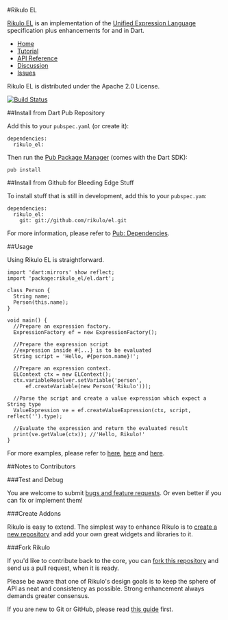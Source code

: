 #Rikulo EL

[Rikulo EL](http://rikulo.org) is an implementation of the [Unified Expression
 Language](http://en.wikipedia.org/wiki/Unified_Expression_Language) 
 specification plus enhancements for and in Dart. 

* [Home](http://rikulo.org)
* [Tutorial](http://blog.rikulo.org/posts/2012/Sep/Tutorial/rikulo-el-an-expression-language-for-and-in-dart/)
* [API Reference](http://api.rikulo.org/el/latest/)
* [Discussion](http://stackoverflow.com/questions/tagged/rikulo)
* [Issues](https://github.com/rikulo/el/issues)

Rikulo EL is distributed under the Apache 2.0 License.

[![Build Status](https://drone.io/github.com/rikulo/el/status.png)](https://drone.io/github.com/rikulo/el/latest)

##Install from Dart Pub Repository

Add this to your `pubspec.yaml` (or create it):

    dependencies:
      rikulo_el:

Then run the [Pub Package Manager](http://pub.dartlang.org/doc) (comes with the Dart SDK):

    pub install

##Install from Github for Bleeding Edge Stuff

To install stuff that is still in development, add this to your `pubspec.yam`:

    dependencies:
      rikulo_el:
        git: git://github.com/rikulo/el.git

For more information, please refer to [Pub: Dependencies](http://pub.dartlang.org/doc/pubspec.html#dependencies).

##Usage

Using Rikulo EL is straightforward.

    import 'dart:mirrors' show reflect;
    import 'package:rikulo_el/el.dart';
    
    class Person {
      String name;
      Person(this.name);
    }

    void main() {
      //Prepare an expression factory.
      ExpressionFactory ef = new ExpressionFactory();
    
      //Prepare the expression script
      //expression inside #{...} is to be evaluated
      String script = 'Hello, #{person.name}!'; 
    
      //Prepare an expression context.
      ELContext ctx = new ELContext();
      ctx.variableResolver.setVariable('person',
          ef.createVariable(new Person('Rikulo')));
      
      //Parse the script and create a value expression which expect a String type
      ValueExpression ve = ef.createValueExpression(ctx, script, reflect('').type);
      
      //Evaluate the expression and return the evaluated result
      print(ve.getValue(ctx)); //'Hello, Rikulo!'
    }

For more examples, please refer to [here](https://github.com/rikulo/el/blob/master/test/ValueExpressionImpl_test.dart), [here](https://github.com/rikulo/el/blob/master/test/MethodExpressionImpl_test.dart) and [here](https://github.com/rikulo/el/blob/master/test/ELEval_test.dart).

##Notes to Contributors

###Test and Debug

You are welcome to submit [bugs and feature requests](https://github.com/rikulo/el/issues). Or even better if you can fix or implement them!

###Create Addons

Rikulo is easy to extend. The simplest way to enhance Rikulo is to [create a new repository](https://help.github.com/articles/create-a-repo) and add your own great widgets and libraries to it.

###Fork Rikulo

If you'd like to contribute back to the core, you can [fork this repository](https://help.github.com/articles/fork-a-repo) and send us a pull request, when it is ready.

Please be aware that one of Rikulo's design goals is to keep the sphere of API as neat and consistency as possible. Strong enhancement always demands greater consensus.

If you are new to Git or GitHub, please read [this guide](https://help.github.com/) first.
